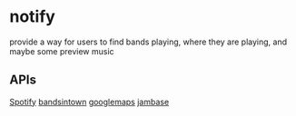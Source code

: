 # notify
provide a way for users to find bands playing, where they are playing, and maybe some preview music

APIs
------
[Spotify](https://developer.spotify.com/web-api/)
[bandsintown](https://app.swaggerhub.com/apis/Bandsintown/PublicAPI/3.0.0)
[googlemaps](https://developers.google.com/maps/documentation/geocoding/start)
[jambase](http://developer.jambase.com/)



